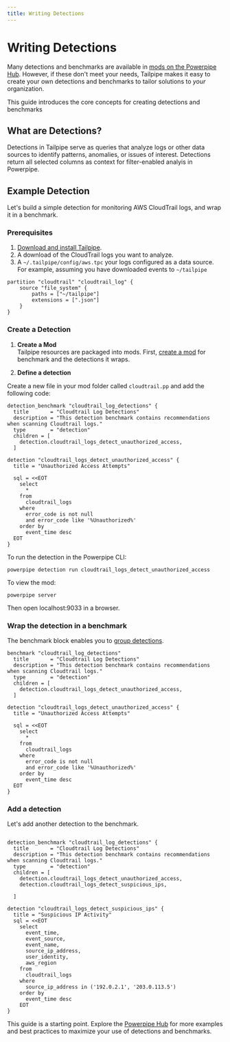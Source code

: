 ```yaml
---
title: Writing Detections
---
```


# Writing Detections

Many detections and benchmarks are available in [mods on the Powerpipe Hub](https://hub.powerpipe.io/). However, if these don't meet your needs, Tailpipe makes it easy to create your own detections and benchmarks to tailor solutions to *your* organization.

This guide introduces the core concepts for creating detections and benchmarks

## What are Detections?

Detections in Tailpipe serve as queries that analyze logs or other data sources to identify patterns, anomalies, or issues of interest. Detections return all selected columns as context for filter-enabled analyis in Powerpipe.

## Example Detection

Let's build a simple detection for monitoring AWS CloudTrail logs, and wrap it in a benchmark.

### Prerequisites

1. [Download and install Tailpipe](https://tailpipe.io/downloads).
2. A download of the CloudTrail logs you want to analyze.
3. A `~/.tailpipe/config/aws.tpc` your logs configured as a data source. For example, assuming you have downloaded events to `~/tailpipe`

```
partition "cloudtrail" "cloudtrail_log" {
    source "file_system" {
        paths = ["~/tailpipe"]
        extensions = [".json"]
    }
}
```

### Create a Detection

1. **Create a Mod**  
   Tailpipe resources are packaged into mods. First, [create a mod](https://docs.tailpipe.io/create-mod) for benchmark and the detections it wraps.

2. **Define a detection**

Create a new file in your mod folder called `cloudtrail.pp` and add the following code:

```hcl
detection_benchmark "cloudtrail_log_detections" {
  title       = "Cloudtrail Log Detections"
  description = "This detection benchmark contains recommendations when scanning Cloudtrail logs."
  type        = "detection"
  children = [
    detection.cloudtrail_logs_detect_unauthorized_access,
  ]
  
detection "cloudtrail_logs_detect_unauthorized_access" {
  title = "Unauthorized Access Attempts"

  sql = <<EOT
    select
      *
    from
      cloudtrail_logs
    where
      error_code is not null
      and error_code like '%Unauthorized%'
    order by
      event_time desc
  EOT
}
```

To run the detection in the Powerpipe CLI:

```
powerpipe detection run cloudtrail_logs_detect_unauthorized_access
```

To view the mod:

```
powerpipe server
```

Then open localhost:9033 in a browser.

### Wrap the detection in a benchmark

The benchmark block enables you to [group detections](/docs/powerpipe-hcl/benchmark).


```hcl
benchmark "cloudtrail_log_detections"
  title       = "Cloudtrail Log Detections"
  description = "This detection benchmark contains recommendations when scanning Cloudtrail logs."
  type        = "detection"
  children = [
    detection.cloudtrail_logs_detect_unauthorized_access,
  ]
  
detection "cloudtrail_logs_detect_unauthorized_access" {
  title = "Unauthorized Access Attempts"

  sql = <<EOT
    select
      *
    from
      cloudtrail_logs
    where
      error_code is not null
      and error_code like '%Unauthorized%'
    order by
      event_time desc
  EOT
}
```

### Add a detection

Let's add another detection to the benchmark.

```hcl

detection_benchmark "cloudtrail_log_detections" {
  title       = "Cloudtrail Log Detections"
  description = "This detection benchmark contains recommendations when scanning Cloudtrail logs."
  type        = "detection"
  children = [
    detection.cloudtrail_logs_detect_unauthorized_access,
    detection.cloudtrail_logs_detect_suspicious_ips,

  ]

detection "cloudtrail_logs_detect_suspicious_ips" {
  title = "Suspicious IP Activity"
  sql = <<EOT
    select
      event_time,
      event_source,
      event_name,
      source_ip_address,
      user_identity,
      aws_region
    from
      cloudtrail_logs
    where
      source_ip_address in ('192.0.2.1', '203.0.113.5')
    order by
      event_time desc
    EOT
}
```


This guide is a starting point. Explore the [Powerpipe Hub](https://hub.powerpipe.io/) for more examples and best practices to maximize your use of detections and benchmarks.